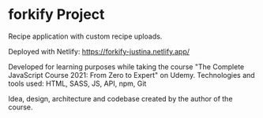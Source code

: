 # forkify Project

Recipe application with custom recipe uploads.

Deployed with Netlify: https://forkify-justina.netlify.app/

Developed for learning purposes while taking the course "The Complete JavaScript Course 2021: From Zero to Expert" on Udemy.
Technologies and tools used: HTML, SASS, JS, API, npm, Git

Idea, design, architecture and codebase created by the author of the course.
